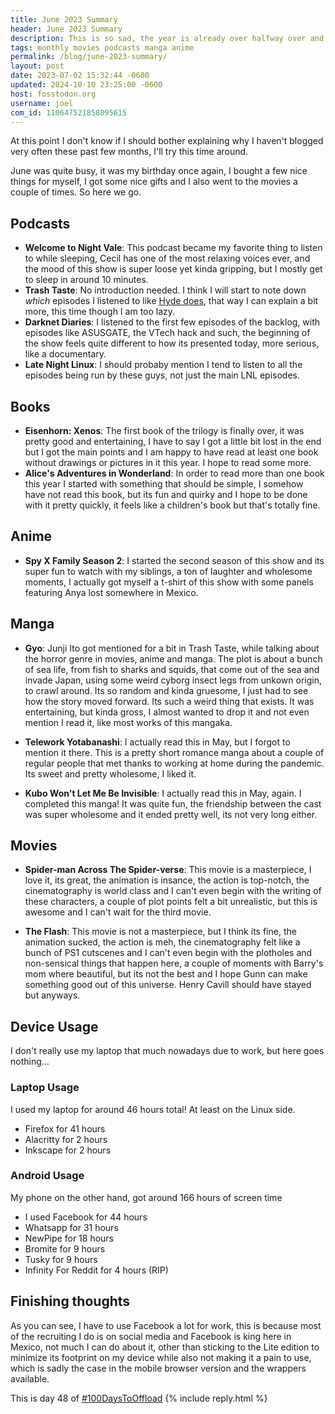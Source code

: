 ```yaml
---
title: June 2023 Summary
header: June 2023 Summary
description: This is so sad, the year is already over halfway over and I still haven't posted as often as I would like, anyways, here's what I did this month
tags: monthly movies podcasts manga anime
permalink: /blog/june-2023-summary/
layout: post
date: 2023-07-02 15:32:44 -0600
updated: 2024-10-10 23:25:00 -0600
host: fosstodon.org
username: joel
com_id: 110647521858095615
---
```


At this point I don't know if I should bother explaining why I haven't blogged very often these past few months, I'll try this time around.

June was quite busy, it was my birthday once again, I bought a few nice things for myself, I got some nice gifts and I also went to the movies a couple of times. So here we go.

## Podcasts

- **Welcome to Night Vale**: This podcast became my favorite thing to listen to while sleeping, Cecil has one of the most relaxing voices ever, and the mood of this show is super loose yet kinda gripping, but I mostly get to sleep in around 10 minutes.
- **Trash Taste**: No introduction needed. I think I will start to note down *which* episodes I listened to like [Hyde does](https://lazybea.rs/posts/june-2023/), that way I can explain a bit more, this time though I am too lazy.
- **Darknet Diaries**: I listened to the first few episodes of the backlog, with episodes like ASUSGATE, the VTech hack and such, the beginning of the show feels quite different to how its presented today, more serious, like a documentary.
- **Late Night Linux**: I should probaby mention I tend to listen to all the episodes being run by these guys, not just the main LNL episodes.

## Books

- **Eisenhorn: Xenos**: The first book of the trilogy is finally over, it was pretty good and entertaining, I have to say I got a little bit lost in the end but I got the main points and I am happy to have read at least one book without drawings or pictures in it this year. I hope to read some more.
- **Alice's Adventures in Wonderland**: In order to read more than one book this year I started with something that should be simple, I somehow have not read this book, but its fun and quirky and I hope to be done with it pretty quickly, it feels like a children's book but that's totally fine.

## Anime

- **Spy X Family Season 2**: I started the second season of this show and its super fun to watch with my siblings, a ton of laughter and wholesome moments, I actually got myself a t-shirt of this show with some panels featuring Anya lost somewhere in Mexico.

## Manga

- **Gyo**: Junji Ito got mentioned for a bit in Trash Taste, while talking about the horror genre in movies, anime and manga. The plot is about a bunch of sea life, from fish to sharks and squids, that come out of the sea and invade Japan, using some weird cyborg insect legs from unkown origin, to crawl around. Its so random and kinda gruesome, I just had to see how the story moved forward. Its such a weird thing that exists. It was entertaining, but kinda gross, I almost wanted to drop it and not even mention I read it, like most works of this mangaka.

- **Telework Yotabanashi**: I actually read this in May, but I forgot to mention it there. This is a pretty short romance manga about a couple of regular people that met thanks to working at home during the pandemic. Its sweet and pretty wholesome, I liked it.

- **Kubo Won't Let Me Be Invisible**: I actually read this in May, again. I completed this manga! It was quite fun, the friendship between the cast was super wholesome and it ended pretty well, its not very long either.

## Movies

- **Spider-man Across The Spider-verse**: This movie is a masterpiece, I love it, its great, the animation is insance, the action is top-notch, the cinematography is world class and I can't even begin with the writing of these characters, a couple of plot points felt a bit unrealistic, but this is awesome and I can't wait for the third movie.

- **The Flash**: This movie is not a masterpiece, but I think its fine, the animation sucked, the action is meh, the cinematography felt like a bunch of PS1 cutscenes and I can't even begin with the plotholes and non-sensical things that happen here, a couple of moments with Barry's mom where beautiful, but its not the best and I hope Gunn can make something good out of this universe. Henry Cavill should have stayed but anyways.

## Device Usage

I don't really use my laptop that much nowadays due to work, but here goes nothing...

### Laptop Usage

I used my laptop for around 46 hours total! At least on the Linux side.

- Firefox for 41 hours
- Alacritty for 2 hours
- Inkscape for 2 hours

### Android Usage

My phone on the other hand, got around 166 hours of screen time

- I used Facebook for 44 hours
- Whatsapp for 31 hours
- NewPipe for 18 hours
- Bromite for 9 hours
- Tusky for 9 hours
- Infinity For Reddit for 4 hours (RIP)

## Finishing thoughts

As you can see, I have to use Facebook a lot for work, this is because most of the recruiting I do is on social media and Facebook is king here in Mexico, not much I can do about it, other than sticking to the Lite edition to minimize its footprint on my device while also not making it a pain to use, which is sadly the case in the mobile browser version and the wrappers available.

This is day 48 of [#100DaysToOffload](https://100daystooffload.com)
{% include reply.html %}
